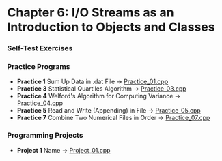# Chapter 6: I/O Streams as an Introduction to Objects and Classes

### Self-Test Exercises

### Practice Programs
- **Practice 1** Sum Up Data in .dat File → [Practice_01.cpp](Practice_01.cpp)
- **Practice 3** Statistical Quartiles Algorithm → [Practice_03.cpp](Practice_03.cpp)
- **Practice 4** Welford's Algorithm for Computing Variance → [Practice_04.cpp](Practice_04.cpp)
- **Practice 5** Read and Write (Appending) in File → [Practice_05.cpp](Practice_05.cpp)
- **Practice 7** Combine Two Numerical Files in Order → [Practice_07.cpp](Practice_07.cpp)

### Programming Projects
- **Project 1** Name → [Project_01.cpp](Project_01.cpp)
